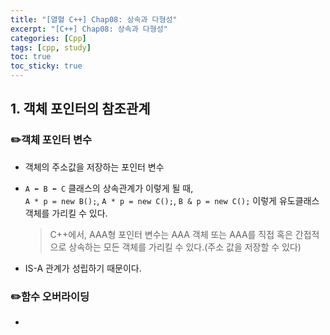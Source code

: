 ```yaml
---
title: "[열혈 C++] Chap08: 상속과 다형성"
excerpt: "[C++] Chap08: 상속과 다형성"
categories: [Cpp]
tags: [cpp, study]
toc: true
toc_sticky: true
---
```


## 1. 객체 포인터의 참조관계

### ✏️객체 포인터 변수

+ 객체의 주소값을 저장하는 포인터 변수
+ `A ⬅️ B ⬅️ C` 클래스의 상속관계가 이렇게 될 때,  
  `A * p = new B();`, `A * p = new C();`, `B & p = new C();` 이렇게 유도클래스 객체를 가리킬 수 있다.

    > C++에서, AAA형 포인터 변수는 AAA 객체 또는 AAA를 직접 혹은 간접적으로 상속하는 모든 객체를 가리킬 수 있다.(주소 값을 저장할 수 있다)  

+ IS-A 관계가 성립하기 때문이다.

### ✏️함수 오버라이딩

+ 
